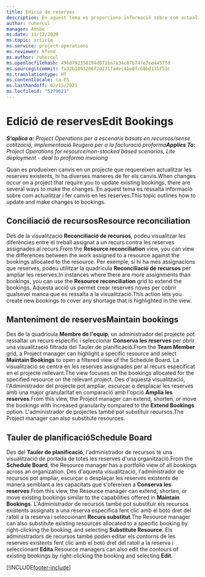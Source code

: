 ```yaml
---
title: Edició de reserves
description: En aquest tema es proporciona informació sobre com actualitzar i fer canvis en les reserves.
author: ruhercul
manager: Annbe
ms.date: 11/12/2020
ms.topic: article
ms.service: project-operations
ms.reviewer: kfend
ms.author: ruhercul
ms.openlocfilehash: 4960792358194d071ba7a34c87b74fe2ce4457fd
ms.sourcegitcommit: fa32b1893286f20271fa4ec4be8fc68bd135f53c
ms.translationtype: HT
ms.contentlocale: ca-ES
ms.lasthandoff: 02/15/2021
ms.locfileid: "5279621"
---
```

# <a name="edit-bookings"></a><span data-ttu-id="4acc2-103">Edició de reserves</span><span class="sxs-lookup"><span data-stu-id="4acc2-103">Edit Bookings</span></span>

<span data-ttu-id="4acc2-104">_**S'aplica a:** Project Operations per a escenaris basats en recursos/sense cotització, implementació lleugera per a la facturació proforma_</span><span class="sxs-lookup"><span data-stu-id="4acc2-104">_**Applies To:** Project Operations for resource/non-stocked based scenarios, Lite deployment - deal to proforma invoicing_</span></span>


<span data-ttu-id="4acc2-105">Quan es produeixen canvis en un projecte que requereixen actualitzar les reserves existents, hi ha diverses maneres de fer els canvis.</span><span class="sxs-lookup"><span data-stu-id="4acc2-105">When changes occur on a project that require you to update existing bookings, there are several ways to make the changes.</span></span> <span data-ttu-id="4acc2-106">En aquest tema es ressalta informació sobre com actualitzar i fer canvis en les reserves.</span><span class="sxs-lookup"><span data-stu-id="4acc2-106">This topic outlines how to update and make changes to bookings.</span></span>

## <a name="resource-reconciliation"></a><span data-ttu-id="4acc2-107">Conciliació de recursos</span><span class="sxs-lookup"><span data-stu-id="4acc2-107">Resource reconciliation</span></span>

<span data-ttu-id="4acc2-108">Des de la visualització **Reconciliació de recursos**, podeu visualitzar les diferències entre el treball assignat a un recurs contra les reserves assignades al recurs.</span><span class="sxs-lookup"><span data-stu-id="4acc2-108">From the **Resource reconciliation** view, you can view the differences between the work assigned to a resource against the bookings allocated to the resource.</span></span> <span data-ttu-id="4acc2-109">Per exemple, si hi ha més assignacions que reserves, podeu utilitzar la quadrícula **Reconciliació de recursos** per ampliar les reserves.</span><span class="sxs-lookup"><span data-stu-id="4acc2-109">In instances where there are more assignments than bookings, you can use the **Resource reconciliation** grid to extend the bookings.</span></span> <span data-ttu-id="4acc2-110">Aquesta acció us permet crear reserves noves per cobrir qualsevol manca que es ressalta a la visualització.</span><span class="sxs-lookup"><span data-stu-id="4acc2-110">This action lets you create new bookings to cover any shortage that is highlighted in the view.</span></span>

## <a name="maintain-bookings"></a><span data-ttu-id="4acc2-111">Manteniment de reserves</span><span class="sxs-lookup"><span data-stu-id="4acc2-111">Maintain bookings</span></span>

<span data-ttu-id="4acc2-112">Des de la quadrícula **Membre de l'equip**, un administrador del projecte pot ressaltar un recurs específic i seleccionar **Conserva les reserves** per obrir una visualització filtrada del Tauler de planificació.</span><span class="sxs-lookup"><span data-stu-id="4acc2-112">From the **Team Member** grid, a Project manager can highlight a specific resource and select **Maintain Bookings** to open a filtered view of the Schedule Board.</span></span> <span data-ttu-id="4acc2-113">La visualització se centra en les reserves assignades per al recurs especificat en el projecte rellevant.</span><span class="sxs-lookup"><span data-stu-id="4acc2-113">The view focuses on the bookings allocated for the specified resource on the relevant project.</span></span> <span data-ttu-id="4acc2-114">Des d'aquesta visualització, l'Administrador del projecte pot ampliar, escurçar o desplaçar les reserves amb una major granularitat en comparació amb l'opció **Amplia les reserves**.</span><span class="sxs-lookup"><span data-stu-id="4acc2-114">From this view, the Project manager can extend, shorten, or move the bookings with increased granularity compared to the **Extend Bookings** option.</span></span> <span data-ttu-id="4acc2-115">L'administrador de projectes també pot substituir recursos.</span><span class="sxs-lookup"><span data-stu-id="4acc2-115">The Project manager can also substitute resources.</span></span>

## <a name="schedule-board"></a><span data-ttu-id="4acc2-116">Tauler de planificació</span><span class="sxs-lookup"><span data-stu-id="4acc2-116">Schedule Board</span></span>

<span data-ttu-id="4acc2-117">Des del **Tauler de planificació**, l'administrador de recursos té una visualització de portada de totes les reserves d'una organització.</span><span class="sxs-lookup"><span data-stu-id="4acc2-117">From the **Schedule Board**, the Resource manager has a portfolio view of all bookings across an organization.</span></span> <span data-ttu-id="4acc2-118">Des d'aquesta visualització, l'administrador de recursos pot ampliar, escurçar o desplaçar les reserves existents de manera semblant a les capacitats que s'ofereixen a **Conserva les reserves**.</span><span class="sxs-lookup"><span data-stu-id="4acc2-118">From this view, the Resource manager can extend, shorten, or move existing bookings similar to the capabilities offered in **Maintain Bookings**.</span></span> <span data-ttu-id="4acc2-119">L'Administrador de recursos també pot substituir els recursos existents assignats a una reserva específica fent clic amb el botó dret del ratolí a la reserva i seleccionant **Recurs substitut**.</span><span class="sxs-lookup"><span data-stu-id="4acc2-119">The Resource manager can also substitute existing resources allocated to a specific booking by right-clicking the booking, and selecting **Substitute Resource**.</span></span> <span data-ttu-id="4acc2-120">Els administradors de recursos també poden editar els contorns de les reserves existents fent clic amb el botó dret del ratolí a la reserva i seleccionant **Edita**.</span><span class="sxs-lookup"><span data-stu-id="4acc2-120">Resource managers can also edit the contours of existing bookings by right-clicking the booking and selecting **Edit**.</span></span>


[!INCLUDE[footer-include](../includes/footer-banner.md)]